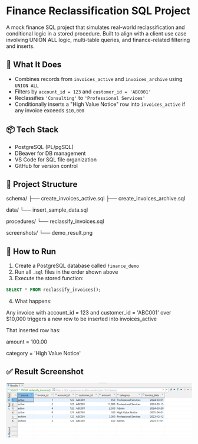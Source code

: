 # Finance Reclassification SQL Project

A mock finance SQL project that simulates real-world reclassification and conditional logic in a stored procedure. Built to align with a client use case involving UNION ALL logic, multi-table queries, and finance-related filtering and inserts.

## 🧩 What It Does

- Combines records from `invoices_active` and `invoices_archive` using `UNION ALL`
- Filters by `account_id = 123` and `customer_id = 'ABC001'`
- Reclassifies `'Consulting'` to `'Professional Services'`
- Conditionally inserts a "High Value Notice" row into `invoices_active` if any invoice exceeds `$10,000`

## 📦 Tech Stack

- PostgreSQL (PL/pgSQL)
- DBeaver for DB management
- VS Code for SQL file organization
- GitHub for version control

## 📁 Project Structure

schema/
├── create_invoices_active.sql
├── create_invoices_archive.sql

data/
└── insert_sample_data.sql

procedures/
└── reclassify_invoices.sql

screenshots/
└── demo_result.png

## 🚀 How to Run

1. Create a PostgreSQL database called `finance_demo`
2. Run all `.sql` files in the order shown above
3. Execute the stored function:

```sql
SELECT * FROM reclassify_invoices();
```

4. What happens:

Any invoice with account_id = 123 and customer_id = 'ABC001' over $10,000 triggers a new row to be inserted into invoices_active

That inserted row has:

amount = 100.00

category = 'High Value Notice'

## ✅ Result Screenshot

![demo](screenshots/demo.png)
